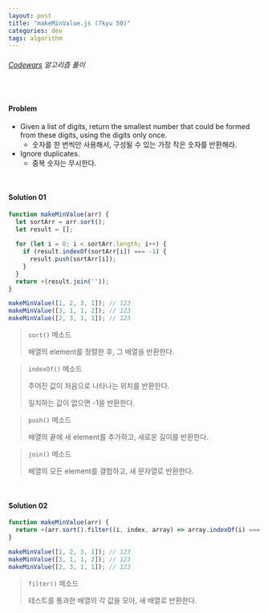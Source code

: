 ```yaml
---
layout: post
title: "makeMinValue.js (7kyu 50)"
categories: dev
tags: algorithm
---
```


###### [Codewars](https://www.codewars.com) 알고리즘 풀이

<br>

#### Problem

- Given a list of digits, return the smallest number that could be formed from these digits, using the digits only once.
  - 숫자를 한 번씩만 사용해서, 구성될 수 있는 가장 작은 숫자를 반환해라.
- Ignore duplicates.
  - 중복 숫자는 무시한다.

<br>

#### Solution 01

```js
function makeMinValue(arr) {
  let sortArr = arr.sort();
  let result = [];
  
  for (let i = 0; i < sortArr.length; i++) {
    if (result.indexOf(sortArr[i]) === -1) {
      result.push(sortArr[i]);
    }
  }
  return +(result.join(''));
}

makeMinValue([1, 2, 3, 1]);	// 123
makeMinValue([3, 1, 1, 2]);	// 123
makeMinValue([2, 3, 1, 1]);	// 123
```

> `sort()` 메소드
>
> 배열의 element를 정렬한 후, 그 배열을 반환한다.

> `indexOf()` 메소드
>
> 주어진 값이 처음으로 나타나는 위치를 반환한다.
>
> 일치하는 값이 없으면 -1을 반환한다.

> `push()` 메소드
>
> 배열의 끝에 새 element를 추가하고, 새로운 길이를 반환한다.

> `join()` 메소드
>
> 배열의 모든 element를 결합하고, 새 문자열로 반환한다.

<br>

#### Solution 02

```js
function makeMinValue(arr) {
  return +(arr.sort().filter((i, index, array) => array.indexOf(i) === index).join(''));
}

makeMinValue([1, 2, 3, 1]);	// 123
makeMinValue([3, 1, 1, 2]);	// 123
makeMinValue([2, 3, 1, 1]);	// 123
```

> `filter()` 메소드
>
> 테스트를 통과한 배열의 각 값을 모아, 새 배열로 반환한다.

<br>